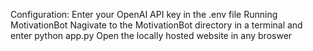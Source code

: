 Configuration:
    Enter your OpenAI API key in the .env file
Running MotivationBot
    Nagivate to the MotivationBot directory in a terminal and enter python app.py
    Open the locally hosted website in any broswer
